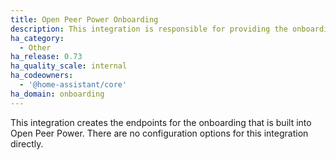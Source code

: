 ```yaml
---
title: Open Peer Power Onboarding
description: This integration is responsible for providing the onboarding endpoints.
ha_category:
  - Other
ha_release: 0.73
ha_quality_scale: internal
ha_codeowners:
  - '@home-assistant/core'
ha_domain: onboarding
---
```


This integration creates the endpoints for the onboarding that is built into Open Peer Power. There are no configuration options for this integration directly.
